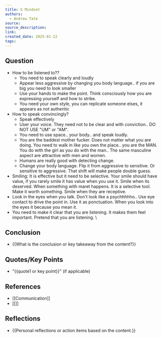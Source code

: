 ```yaml
---
title: G Mindset
authors:
  - Andrew Tate
source: 
source_description: 
link: 
created_date: 2025-01-22
tags:
---
```


## Question 
- How to be listened to??
	- You need to speak clearly and loudly 
	- Appear less aggressive by changing you body language.. if you are big you need to look smaller
	- Use your hands to make the point. Think consciously how you are expressing yourself and how to strike.
	- You need your own style, you can replicate someone elses, it appears as not authentic
- How to speak convincingly?
	- Speak effectively
	- User your voice. They need not to be clear and with conviction.. DO NOT USE "UM" or "AM".
	- You need to use space.. your body.. and speak loudly.  
	- You are the baddest mother fucker. Does not matter what you are doing. You need to walk in like you own the place.. you are the MAN. You do with the girl as you do with the man.. The same masculine aspect are attractive with men and women. 
	- Humans are really good with detecting change. 
	- Change your body language. Flip it from aggressive to sensitive. Or sensitive to aggressive. That shift will make people double guess. 
- Smiling: It is effective but it need to be selective. Your smile should have value, if you rarely smile it has value when you use it. Smile when its deserved. When something with maret happens. It is a selective tool. Make it worth something. Smile when they are receptive.
- Look in the eyes when you talk. Don't look like a psychhhhho.. Use eye contact to drive the point in. Use it as ponctuation. When you look into the eyes it because you mean it. 
- You need     to make it clear that you are listening. It makes them feel important. Pretend that you are listening. \

## Conclusion
- {{What is the conclusion or key takeaway from the content?}} 

## Quotes/Key Points 
- "{{quote1 or key point}}" (if applicable) 

## References 
- [[Communication]] 
- [[]] 

## Reflections 
- {{Personal reflections or action items based on the content.}}